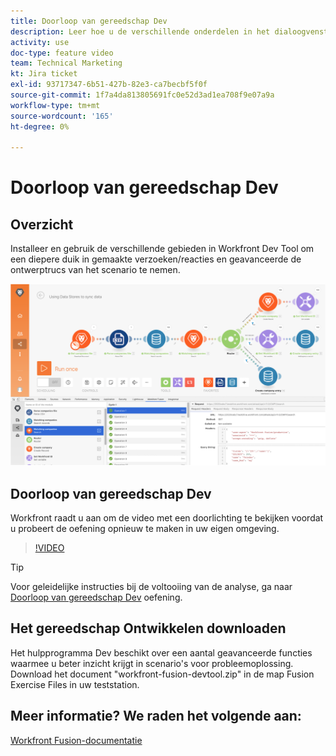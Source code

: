 ```yaml
---
title: Doorloop van gereedschap Dev
description: Leer hoe u de verschillende onderdelen in het dialoogvenster [!DNL Adobe Workfront Fusion Dev Tool] om een diepere duik in geavanceerde scenario ontwerptrucs te nemen.
activity: use
doc-type: feature video
team: Technical Marketing
kt: Jira ticket
exl-id: 93717347-6b51-427b-82e3-ca7becbf5f0f
source-git-commit: 1f7a4da813805691fc0e52d3ad1ea708f9e07a9a
workflow-type: tm+mt
source-wordcount: '165'
ht-degree: 0%

---
```


# Doorloop van gereedschap Dev

## Overzicht

Installeer en gebruik de verschillende gebieden in Workfront Dev Tool om een diepere duik in gemaakte verzoeken/reacties en geavanceerde de ontwerptrucs van het scenario te nemen.

![Een afbeelding van een Fusion-scenario en het gereedschap Ontwikkelen](assets/troubleshooting-and-error-handling-1.png)

## Doorloop van gereedschap Dev

Workfront raadt u aan om de video met een doorlichting te bekijken voordat u probeert de oefening opnieuw te maken in uw eigen omgeving.

>[!VIDEO](https://video.tv.adobe.com/v/335303/?quality=12)

>[!TIP]
>
>Voor geleidelijke instructies bij de voltooiing van de analyse, ga naar [Doorloop van gereedschap Dev](https://experienceleague.adobe.com/docs/workfront-learn/tutorials-workfront/fusion/exercises/devtool.html?lang=en) oefening.


## Het gereedschap Ontwikkelen downloaden

Het hulpprogramma Dev beschikt over een aantal geavanceerde functies waarmee u beter inzicht krijgt in scenario&#39;s voor probleemoplossing. Download het document &quot;workfront-fusion-devtool.zip&quot; in de map Fusion Exercise Files in uw teststation.



## Meer informatie? We raden het volgende aan:

[Workfront Fusion-documentatie](https://experienceleague.adobe.com/docs/workfront/using/adobe-workfront-fusion/workfront-fusion-2.html?lang=en)
